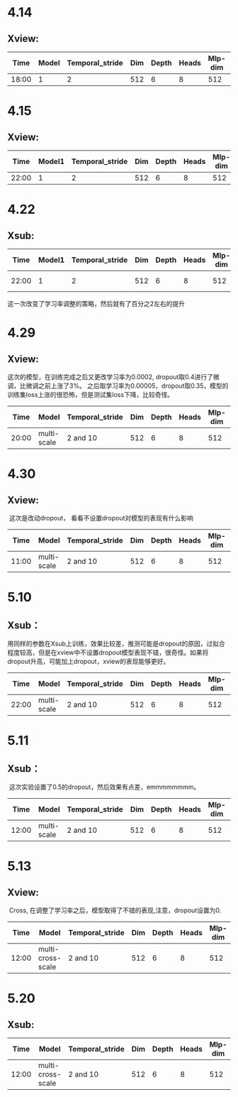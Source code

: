 # 4.14

## Xview:

| Time  | Model | Temporal_stride | Dim  | Depth | Heads | Mlp-dim | Dropout | optimizer | base_lr | weight_decay | train_batchsize | test_batchsize | epoch | Top-1  | Top-5  |      |
| ----- | ----- | --------------- | ---- | ----- | ----- | ------- | ------- | --------- | ------- | ------------ | --------------- | -------------- | :---- | ------ | ------ | ---- |
| 18:00 | 1     | 2               | 512  | 6     | 8     | 512     | 0.5     | Adam      | 0.0012  | 0.0001       | 128             | 128            | 80    | 78.57% | 95.94% |      |



# 4.15

## Xview:

| Time  | Model1 | Temporal_stride | Dim  | Depth | Heads | Mlp-dim | Dropout | optimizer | base_lr | weight_decay | train_batchsize | test_batchsize | epoch | Top-1  | Top-5  |
| ----- | ------ | --------------- | ---- | ----- | ----- | ------- | ------- | --------- | ------- | ------------ | --------------- | -------------- | ----- | ------ | ------ |
| 22:00 | 1      | 2               | 512  | 6     | 8     | 512     | 0.5     | Adam      | 0.0012  | 0.0001       | 128             | 128            | 300   | 80.35% | 96.06% |





# 4.22

## Xsub:

| Time  | Model1 | Temporal_stride | Dim  | Depth | Heads | Mlp-dim | Dropout | optimizer | base_lr | weight_decay | lr_scheduler  | T_max | train_batchsize | test_batchsize | epoch | Top-1  | Top-5  |
| ----- | ------ | --------------- | ---- | ----- | ----- | ------- | ------- | --------- | ------- | ------------ | ------------- | ----- | --------------- | -------------- | ----- | ------ | ------ |
| 22:00 | 1      | 2               | 512  | 6     | 8     | 512     | 0.5     | Adam      | 0.0012  | 0.0001       | Cosine linear | 50    | 128             | 128            | 150   | 82.38% | 96.51% |

这一次改变了学习率调整的策略，然后就有了百分之2左右的提升



# 4.29
## Xview:
   这次的模型，在训练完成之后又更改学习率为0.0002, dropout取0.4进行了微调，比微调之前上涨了3%。
   之后取学习率为0.00005，dropout取0.35，模型的训练集loss上涨的很恐怖，但是测试集loss下降，比较奇怪。

| Time  | Model | Temporal_stride | Dim  | Depth | Heads | Mlp-dim | Dropout | optimizer | base_lr | weight_decay | lr_scheduler | T_max | train_batchsize | test_batchsize | epoch | Top-1  | Top-5  |      |
| ----- | ----- | --------------- | ---- | ----- | ----- | ------- | ------- | --------- | ------- | ------------ | --------------- | -------------- | :---- | ------ | ------ | ---- | :--- | ---- |
| 20:00 | multi-scale     | 2 and 10               | 512  | 6     | 8     | 512     | 0.5     | Adam      | 0.0012  | 0.0001       | Cosine linear | 50     | 128             | 128            | 150   | 81.01% | 95.83% |      |



# 4.30

## Xview:

​	这次是改动dropout， 看看不设置dropout对模型的表现有什么影响

| Time  | Model       | Temporal_stride | Dim  | Depth | Heads | Mlp-dim | Dropout | optimizer | base_lr | weight_decay | train_batchsize | test_batchsize | epoch | Top-1  | Top-5  |      |
| ----- | ----------- | --------------- | ---- | ----- | ----- | ------- | ------- | --------- | ------- | ------------ | --------------- | -------------- | ----- | ------ | ------ | ---- |
| 11:00 | multi-scale | 2 and 10        | 512  | 6     | 8     | 512     | 0.0     | Adam      | 0.0015  | 0.0001       | 128             | 128            | 150   | 84.58% | 96.68% |      |





# 5.10

## Xsub：

用同样的参数在Xsub上训练，效果比较差，推测可能是dropout的原因，过拟合程度较高，但是在xview中不设置dropout模型表现不错，很奇怪。如果将dropout升高，可能加上dropout，xview的表现能够更好。

| Time  | Model       | Temporal_stride | Dim  | Depth | Heads | Mlp-dim | Dropout | optimizer | base_lr | weight_decay | train_batchsize | test_batchsize | epoch | Top-1  | Top-5  |      |
| ----- | ----------- | --------------- | ---- | ----- | ----- | ------- | ------- | --------- | ------- | ------------ | --------------- | -------------- | ----- | ------ | ------ | ---- |
| 22:00 | multi-scale | 2 and 10        | 512  | 6     | 8     | 512     | 0.0     | Adam      | 0.0015  | 0.0001       | 128             | 128            | 150   | 71.68% | 91.03% |      |





# 5.11



## Xsub：

​	这次实验设置了0.5的dropout，然后效果有点差，emmmmmmmm。

| Time  | Model       | Temporal_stride | Dim  | Depth | Heads | Mlp-dim | Dropout | optimizer | base_lr | weight_decay | train_batchsize | test_batchsize | epoch | Top-1  | Top-5  |      |
| ----- | ----------- | --------------- | ---- | ----- | ----- | ------- | ------- | --------- | ------- | ------------ | --------------- | -------------- | ----- | ------ | ------ | ---- |
| 12:00 | multi-scale | 2 and 10        | 512  | 6     | 8     | 512     | 0.5     | Adam      | 0.0015  | 0.0001       | 128             | 128            | 150   | 67.68% | 89.03% |      |





# 5.13

## Xview:

​	Cross, 在调整了学习率之后，模型取得了不错的表现,注意，dropout设置为0.	

| Time  | Model             | Temporal_stride | Dim  | Depth | Heads | Mlp-dim | Dropout | optimizer | base_lr | weight_decay | train_batchsize | test_batchsize | epoch | Top-1  | Top-5  |      |
| ----- | ----------------- | --------------- | ---- | ----- | ----- | ------- | ------- | --------- | ------- | ------------ | --------------- | -------------- | ----- | ------ | ------ | ---- |
| 12:00 | multi-cross-scale | 2 and 10        | 512  | 6     | 8     | 512     | 0.      | Adam      | 0.0005  | 0.0001       | 128             | 128            | 150   | 87.76% | 97.28% |      |



# 5.20

## Xsub:

| Time  | Model             | Temporal_stride | Dim  | Depth | Heads | Mlp-dim | Dropout | optimizer | base_lr | weight_decay | train_batchsize | test_batchsize | epoch | Top-1  | Top-5  |      |
| ----- | ----------------- | --------------- | ---- | ----- | ----- | ------- | ------- | --------- | ------- | ------------ | --------------- | -------------- | ----- | ------ | ------ | ---- |
| 12:00 | multi-cross-scale | 2 and 10        | 512  | 6     | 8     | 512     | 0.      | Adam      | 0.0005  | 0.0001       | 128             | 128            | 150   | 78.15% | 93.65% |      |

